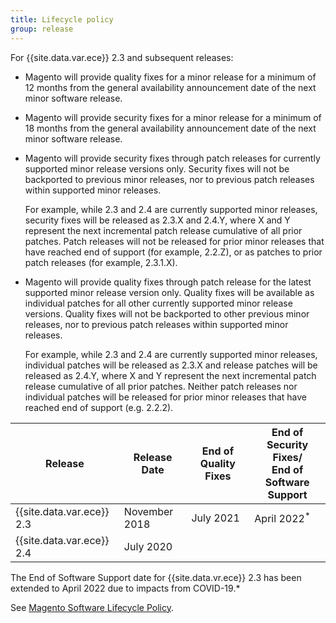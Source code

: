 ```yaml
---
title: Lifecycle policy
group: release
---
```


For {{site.data.var.ece}} 2.3 and subsequent releases:

-  Magento will provide quality fixes for a minor release for a minimum of 12 months from the general availability announcement date of the next minor software release.

-  Magento will provide security fixes for a minor release for a minimum of 18 months from the general availability announcement date of the next minor software release.

-  Magento will provide security fixes through patch releases for currently supported minor release versions only. Security fixes will not be backported to previous minor releases, nor to previous patch releases within supported minor releases.

   For example, while 2.3 and 2.4 are currently supported minor releases, security fixes will be released as 2.3.X and 2.4.Y, where X and Y represent the next incremental patch release cumulative of all prior patches. Patch releases will not be released for prior minor releases that have reached end of support (for example, 2.2.Z), or as patches to prior patch releases (for example, 2.3.1.X).

-  Magento will provide quality fixes through patch release for the latest supported minor release version only. Quality fixes will be available as individual patches for all other currently supported minor release versions. Quality fixes will not be backported to other previous minor releases, nor to previous patch releases within supported minor releases.

   For example, while 2.3 and 2.4 are currently supported minor releases, individual patches will be released as 2.3.X and release patches will be released as 2.4.Y, where X and Y represent the next incremental patch release cumulative of all prior patches. Neither patch releases nor individual patches will be released for prior minor releases that have reached end of support (e.g. 2.2.2).

| Release                   | Release Date  | End of Quality Fixes | End of Security Fixes/<br>End of Software Support |
|---------------------------|---------------|----------------------|---------------------------------------------------|
| {{site.data.var.ece}} 2.3 | November 2018 | July 2021            | April 2022<sup>*</sup>                            |
| {{site.data.var.ece}} 2.4 | July 2020     |                      |                                                   |

*<sup>*</sup> The End of Software Support date for {{site.data.vr.ece}} 2.3 has been extended to April 2022 due to impacts from COVID-19.*

See [Magento Software Lifecycle Policy](https://magento.com/sites/default/files/magento-software-lifecycle-policy.pdf).
